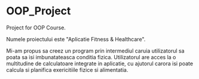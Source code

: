 # OOP_Project
Project for OOP Course.

Numele proiectului este "Aplicatie Fitness & Healthcare". 

Mi-am propus sa creez un program prin intermediul caruia utilizatorul sa poata sa isi imbunatateasca conditia fizica. Utilizatorul are acces la o multitudine de calculatoare integrate in aplicatie, cu ajutorul carora isi poate calcula si planifica exericitiile fizice si alimentatia.
